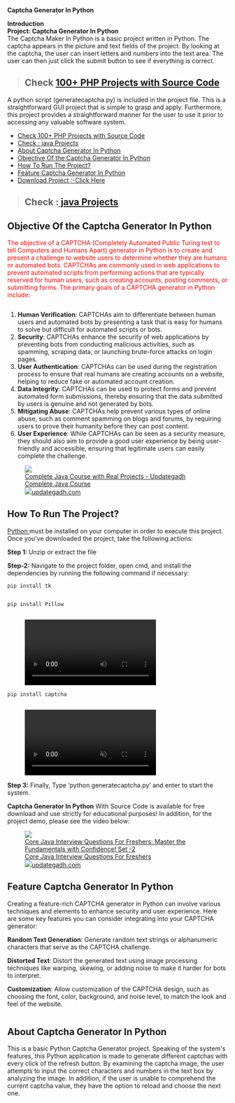 <!-- wp:paragraph {"align":"center","gradient":"luminous-vivid-amber-to-luminous-vivid-orange"} -->
<p class="has-text-align-center has-luminous-vivid-amber-to-luminous-vivid-orange-gradient-background has-background"><strong>Captcha Generator In Python</strong></p>
<!-- /wp:paragraph -->

<!-- wp:paragraph -->
<p><strong>Introduction</strong><br><strong>Project: <strong>Captcha Generator In Python</strong></strong><br>The Captcha Maker In Python is a basic project written in Python. The captcha appears in the picture and text fields of the project. By looking at the captcha, the user can insert letters and numbers into the text area. The user can then just click the submit button to see if everything is correct.</p>
<!-- /wp:paragraph -->

<!-- wp:quote {"backgroundColor":"vivid-red"} -->
<blockquote class="wp-block-quote has-vivid-red-background-color has-background"><!-- wp:heading {"backgroundColor":"luminous-vivid-amber","fontSize":"small"} -->
<h2 class="wp-block-heading has-luminous-vivid-amber-background-color has-background has-small-font-size" id="check-100-php-projects-with-source-code"><strong>Check  <a href="https://www.youtube.com/playlist?list=PL92c0di50EKBCjcWZ5V1QFb0lNp0z-zNf" data-type="link" data-id="https://www.youtube.com/playlist?list=PL92c0di50EKBCjcWZ5V1QFb0lNp0z-zNf">100+ PHP Projects with Source Code</a></strong></h2>
<!-- /wp:heading --></blockquote>
<!-- /wp:quote -->

<!-- wp:paragraph -->
<p>A python script (generatecaptcha.py) is included in the project file. This is a straightforward GUI project that is simple to grasp and apply. Furthermore, this project provides a straightforward manner for the user to use it prior to accessing any valuable software system.</p>
<!-- /wp:paragraph -->

<!-- wp:rank-math/toc-block {"headings":[{"key":"b0810a02-216f-4681-a87f-f1fbc774d992","content":"Check  100+ PHP Projects with Source Code","level":2,"link":"#check-100-php-projects-with-source-code","disable":false,"isUpdated":false,"isGeneratedLink":true},{"key":"7b8ac6f8-f964-4b39-856d-bfccc321761d","content":"Check : java Projects ","level":2,"link":"#check-java-projects","disable":false,"isUpdated":false,"isGeneratedLink":true},{"key":"4e0fd9bb-a690-49d9-810e-49f7fa2c9a46","content":"About  Captcha Generator In Python","level":2,"link":"#about-captcha-generator-in-python","disable":false,"isUpdated":false,"isGeneratedLink":true},{"key":"4854f05b-9220-4a4c-bf98-b15d6a520863","content":"Objective Of the Captcha Generator In Python","level":2,"link":"#objective-of-the-captcha-generator-in-python","disable":false,"isUpdated":false,"isGeneratedLink":true},{"key":"1ceb2627-297b-4007-a0ca-09b9c12e759a","content":"How To Run The Project?","level":2,"link":"#how-to-run-the-project","disable":false,"isUpdated":false,"isGeneratedLink":true},{"key":"b329ad33-4b72-482a-a881-833214c848ef","content":"Feature Captcha Generator In Python","level":2,"link":"#feature-captcha-generator-in-python","disable":false,"isUpdated":false,"isGeneratedLink":true},{"key":"04851d51-feaf-44bc-a6ae-46e5157e6e7c","content":"Download Project :-Click Here ","level":2,"link":"#download-project-click-here","disable":false,"isUpdated":false,"isGeneratedLink":true}],"listStyle":"ul"} -->
<div class="wp-block-rank-math-toc-block" id="rank-math-toc"><nav><ul><li class=""><a href="#check-100-php-projects-with-source-code">Check  100+ PHP Projects with Source Code</a></li><li class=""><a href="#check-java-projects">Check : java Projects </a></li><li class=""><a href="#about-captcha-generator-in-python">About  Captcha Generator In Python</a></li><li class=""><a href="#objective-of-the-captcha-generator-in-python">Objective Of the Captcha Generator In Python</a></li><li class=""><a href="#how-to-run-the-project">How To Run The Project?</a></li><li class=""><a href="#feature-captcha-generator-in-python">Feature Captcha Generator In Python</a></li><li class=""><a href="#download-project-click-here">Download Project :-Click Here </a></li></ul></nav></div>
<!-- /wp:rank-math/toc-block -->

<!-- wp:quote {"backgroundColor":"vivid-red"} -->
<blockquote class="wp-block-quote has-vivid-red-background-color has-background"><!-- wp:heading {"gradient":"luminous-vivid-amber-to-luminous-vivid-orange","fontSize":"small"} -->
<h2 class="wp-block-heading has-luminous-vivid-amber-to-luminous-vivid-orange-gradient-background has-background has-small-font-size" id="check-java-projects"><strong>Check :<a href="https://www.youtube.com/watch?v=9PYdyxTMllw&amp;list=PL92c0di50EKDTgNriKsAja63m8orXw738&amp;pp=iAQB" data-type="link" data-id="https://www.youtube.com/watch?v=9PYdyxTMllw&amp;list=PL92c0di50EKDTgNriKsAja63m8orXw738&amp;pp=iAQB"> java Projects </a></strong></h2>
<!-- /wp:heading --></blockquote>
<!-- /wp:quote -->

<!-- wp:heading {"fontSize":"medium"} -->
<!-- wp:heading -->
<h2 class="wp-block-heading" id="objective-of-the-captcha-generator-in-python">Objective Of the <strong><strong>Captcha Generator In Python</strong></strong></h2>
<!-- /wp:heading -->

<!-- wp:paragraph {"style":{"elements":{"link":{"color":{"text":"#fe0000"}}},"color":{"text":"#fe0000"}}} -->
<p class="has-text-color has-link-color" style="color:#fe0000">The objective of a CAPTCHA (Completely Automated Public Turing test to tell Computers and Humans Apart) generator in Python is to create and present a challenge to website users to determine whether they are humans or automated bots. CAPTCHAs are commonly used in web applications to prevent automated scripts from performing actions that are typically reserved for human users, such as creating accounts, posting comments, or submitting forms. The primary goals of a CAPTCHA generator in Python include:</p>
<!-- /wp:paragraph -->

<!-- wp:image {"align":"center","id":3955,"sizeSlug":"full","linkDestination":"none"} -->
<figure class="wp-block-image aligncenter size-full"><img src="https://updategadh.com/wp-content/uploads/2023/11/image-19.png" alt="" class="wp-image-3955"/></figure>
<!-- /wp:image -->

<!-- wp:list {"ordered":true} -->
<ol><!-- wp:list-item -->
<li><strong>Human Verification</strong>: CAPTCHAs aim to differentiate between human users and automated bots by presenting a task that is easy for humans to solve but difficult for automated scripts or bots.</li>
<!-- /wp:list-item -->

<!-- wp:list-item -->
<li><strong>Security</strong>: CAPTCHAs enhance the security of web applications by preventing bots from conducting malicious activities, such as spamming, scraping data, or launching brute-force attacks on login pages.</li>
<!-- /wp:list-item -->

<!-- wp:list-item -->
<li><strong>User Authentication</strong>: CAPTCHAs can be used during the registration process to ensure that real humans are creating accounts on a website, helping to reduce fake or automated account creation.</li>
<!-- /wp:list-item -->

<!-- wp:list-item -->
<li><strong>Data Integrity</strong>: CAPTCHAs can be used to protect forms and prevent automated form submissions, thereby ensuring that the data submitted by users is genuine and not generated by bots.</li>
<!-- /wp:list-item -->

<!-- wp:list-item -->
<li><strong>Mitigating Abuse</strong>: CAPTCHAs help prevent various types of online abuse, such as comment spamming on blogs and forums, by requiring users to prove their humanity before they can post content.</li>
<!-- /wp:list-item -->

<!-- wp:list-item -->
<li><strong>User Experience</strong>: While CAPTCHAs can be seen as a security measure, they should also aim to provide a good user experience by being user-friendly and accessible, ensuring that legitimate users can easily complete the challenge.</li>
<!-- /wp:list-item --></ol>
<!-- /wp:list -->

<!-- wp:group {"backgroundColor":"cyan-bluish-gray","layout":{"type":"constrained"}} -->
<div class="wp-block-group has-cyan-bluish-gray-background-color has-background"><!-- wp:mamaduka/bookmark-card {"url":"https://updategadh.com/complete-java-course/","className":"is-style-horizontal"} -->
<figure class="wp-block-mamaduka-bookmark-card is-style-horizontal"><a class="bookmark-card" href="https://updategadh.com/complete-java-course/"><div class="bookmark-card__image"><img src="https://updategadh.com/wp-content/uploads/2023/10/image-61-e1697647455884.png"/></div><div class="bookmark-card__content"><div class="bookmark-card__title">Complete Java Course with Real Projects - Updategadh</div><div class="bookmark-card__description">Complete Java Course</div><div class="bookmark_card__meta"><img class="bookmark_card__meta-icon" src="https://updategadh.com/wp-content/uploads/2023/09/cropped-Ug-logo-1-32x32.png"/><span class="bookmark_card__meta-publisher">updategadh.com</span></div></div></a></figure>
<!-- /wp:mamaduka/bookmark-card --></div>
<!-- /wp:group -->

<!-- wp:heading -->
<h2 class="wp-block-heading" id="how-to-run-the-project"><strong>How To Run The Project?</strong></h2>
<!-- /wp:heading -->

<!-- wp:paragraph -->
<p><a href="https://www.python.org/downloads/">Python </a>must be installed on your computer in order to execute this project. Once you've downloaded the project, take the following actions:</p>
<!-- /wp:paragraph -->

<!-- wp:paragraph -->
<p><strong>Step 1: </strong>Unzip or extract the file</p>
<!-- /wp:paragraph -->

<!-- wp:paragraph -->
<p><strong>Step-2:</strong> Navigate to the project folder, open cmd, and install the dependencies by running the following command if necessary:</p>
<!-- /wp:paragraph -->

<!-- wp:columns -->
<div class="wp-block-columns"><!-- wp:column {"width":"100%"} -->
<div class="wp-block-column" style="flex-basis:100%"><!-- wp:group {"gradient":"vivid-cyan-blue-to-vivid-purple","layout":{"type":"constrained"}} -->
<div class="wp-block-group has-vivid-cyan-blue-to-vivid-purple-gradient-background has-background"><!-- wp:code -->
<pre class="wp-block-code"><code>pip install tk</code></pre>
<!-- /wp:code -->

<!-- wp:image {"align":"center","id":3959,"sizeSlug":"full","linkDestination":"none"} -->
<figure class="wp-block-image aligncenter size-full"><img src="https://updategadh.com/wp-content/uploads/2023/11/image-20.png" alt="" class="wp-image-3959"/></figure>
<!-- /wp:image --></div>
<!-- /wp:group --></div>
<!-- /wp:column --></div>
<!-- /wp:columns -->

<!-- wp:group {"gradient":"vivid-cyan-blue-to-vivid-purple","layout":{"type":"constrained"}} -->
<div class="wp-block-group has-vivid-cyan-blue-to-vivid-purple-gradient-background has-background"><!-- wp:code -->
<pre class="wp-block-code"><code>pip install Pillow</code></pre>
<!-- /wp:code -->

<!-- wp:image {"align":"center","id":3961,"sizeSlug":"full","linkDestination":"none"} -->
<figure class="wp-block-image aligncenter size-full"><img src="https://updategadh.com/wp-content/uploads/2023/11/image-21.png" alt="" class="wp-image-3961"/></figure>
<!-- /wp:image -->

<!-- wp:video {"id":3963} -->
<figure class="wp-block-video"><video controls src="https://updategadh.com/wp-content/uploads/2023/11/Captcha-Generator-In-Python-With-Source-Code.mp4"></video></figure>
<!-- /wp:video --></div>
<!-- /wp:group -->

<!-- wp:paragraph -->
<p></p>
<!-- /wp:paragraph -->

<!-- wp:group {"gradient":"vivid-cyan-blue-to-vivid-purple","layout":{"type":"constrained"}} -->
<div class="wp-block-group has-vivid-cyan-blue-to-vivid-purple-gradient-background has-background"><!-- wp:code -->
<pre class="wp-block-code"><code>pip install captcha</code></pre>
<!-- /wp:code -->

<!-- wp:image {"id":3968,"sizeSlug":"full","linkDestination":"none"} -->
<figure class="wp-block-image size-full"><img src="https://updategadh.com/wp-content/uploads/2023/11/image-22.png" alt="" class="wp-image-3968"/></figure>
<!-- /wp:image -->

<!-- wp:video {"id":3969} -->
<figure class="wp-block-video"><video controls muted src="https://updategadh.com/wp-content/uploads/2023/11/Captcha-Generator-In-Python.mp4"></video></figure>
<!-- /wp:video --></div>
<!-- /wp:group -->

<!-- wp:paragraph -->
<p><strong>Step 3:</strong> Finally, Type ‘python generatecaptcha.py’ and enter to start the system.</p>
<!-- /wp:paragraph -->

<!-- wp:paragraph -->
<p><strong><strong><strong>Captcha Generator In Python</strong></strong></strong> With Source Code is available for free download and use strictly for educational purposes! In addition, for the project demo, please see the video below:</p>
<!-- /wp:paragraph -->

<!-- wp:group {"backgroundColor":"pale-cyan-blue","layout":{"type":"constrained"}} -->
<div class="wp-block-group has-pale-cyan-blue-background-color has-background"><!-- wp:mamaduka/bookmark-card {"url":"https://updategadh.com/interview-question/core-java-interview-questions-for-freshers-2/","className":"is-style-horizontal"} -->
<figure class="wp-block-mamaduka-bookmark-card is-style-horizontal"><a class="bookmark-card" href="https://updategadh.com/interview-question/core-java-interview-questions-for-freshers-2/"><div class="bookmark-card__image"><img src="https://updategadh.com/wp-content/uploads/2023/10/image-62.png"/></div><div class="bookmark-card__content"><div class="bookmark-card__title">Core Java Interview Questions For Freshers: Master the Fundamentals with Confidence! Set -2</div><div class="bookmark-card__description">Core Java Interview Questions For Freshers</div><div class="bookmark_card__meta"><img class="bookmark_card__meta-icon" src="https://updategadh.com/wp-content/uploads/2023/09/cropped-Ug-logo-1-32x32.png"/><span class="bookmark_card__meta-publisher">updategadh.com</span></div></div></a></figure>
<!-- /wp:mamaduka/bookmark-card --></div>
<!-- /wp:group -->

<!-- wp:heading -->
<h2 class="wp-block-heading" id="feature-captcha-generator-in-python"><strong>Feature <strong><strong>Captcha Generator In Python</strong></strong></strong></h2>
<!-- /wp:heading -->

<!-- wp:paragraph -->
<p>Creating a feature-rich CAPTCHA generator in Python can involve various techniques and elements to enhance security and user experience. Here are some key features you can consider integrating into your CAPTCHA generator:</p>
<!-- /wp:paragraph -->

<!-- wp:paragraph -->
<p><strong>Random Text Generation</strong>: Generate random text strings or alphanumeric characters that serve as the CAPTCHA challenge.</p>
<!-- /wp:paragraph -->

<!-- wp:paragraph -->
<p><strong>Distorted Text</strong>: Distort the generated text using image processing techniques like warping, skewing, or adding noise to make it harder for bots to interpret.</p>
<!-- /wp:paragraph -->

<!-- wp:paragraph -->
<p><strong>Customization</strong>: Allow customization of the CAPTCHA design, such as choosing the font, color, background, and noise level, to match the look and feel of the website.</p>
<!-- /wp:paragraph -->

<!-- wp:image {"align":"center","id":3954,"sizeSlug":"full","linkDestination":"none"} -->
<figure class="wp-block-image aligncenter size-full"><img src="https://updategadh.com/wp-content/uploads/2023/11/image-18.png" alt="" class="wp-image-3954"/></figure>
<!-- /wp:image -->
<h2 class="wp-block-heading has-medium-font-size" id="about-captcha-generator-in-python"><strong>About  <strong>Captcha Generator In Python</strong></strong></h2>
<!-- /wp:heading -->

<!-- wp:paragraph -->
<p>This is a basic Python Captcha Generator project. Speaking of the system's features, this Python application is made to generate different captchas with every click of the refresh button. By examining the captcha image, the user attempts to input the correct characters and numbers in the text box by analyzing the image. In addition, if the user is unable to comprehend the current captcha value, they have the option to reload and choose the next one.</p>
<!-- /wp:paragraph -->
